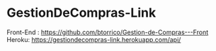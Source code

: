 # GestionDeCompras-Link

Front-End : https://github.com/btorrico/Gestion-de-Compras---Front
Heroku: https://gestiondecompras-link.herokuapp.com/api/
